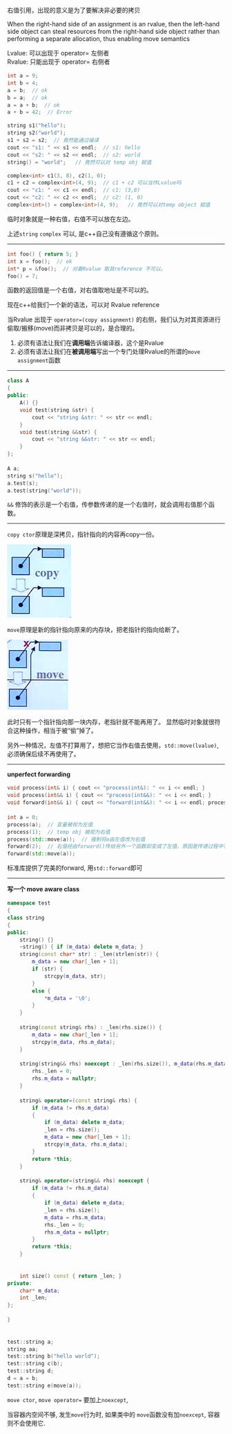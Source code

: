 

右值引用，出现的意义是为了要解决非必要的拷贝

When the right-hand side of an assignment is an rvalue, then the left-hand side object can steal resources from the right-hand side object rather than performing a separate allocation, thus enabling move semantics

Lvalue: 可以出现于 operator= 左侧者   
Rvalue: 只能出现于 operator= 右侧者

```cpp
int a = 9;
int b = 4;
a = b;  // ok
b = a;  // ok
a = a + b;  // ok
a + b = 42;  // Error 
```

```cpp
string s1("hello");
string s2("world");
s1 + s2 = s2;  // 竟然能通过编译
cout << "s1: " << s1 << endl;  // s1: hello
cout << "s2: " << s2 << endl;  // s2: world
string() = "world";   // 竟然可以对 temp obj 赋值
```

```cpp
complex<int> c1(3, 8), c2(1, 0);
c1 + c2 = complex<int>(4, 9);  // c1 + c2 可以当作Lvalue吗
cout << "c1: " << c1 << endl;  // c1: (3,8)
cout << "c2: " << c2 << endl;  // c2: (1, 0)
complex<int>() = complex<int>(4, 9);   // 竟然可以对temp object 赋值
```

临时对象就是一种右值，右值不可以放在左边。

上述`string` `complex` 可以, 是c++自己没有遵循这个原则。

------------------------------------------------------
```cpp
int foo() { return 5; }
int x = foo();  // ok
int* p = &foo();  // 对着Rvalue 取其reference 不可以。
foo() = 7;
```

函数的返回值是一个右值，对右值取地址是不可以的。

现在c++给我们一个新的语法，可以对 Rvalue reference

当Rvalue 出现于 `operator=(copy assignment)` 的右侧，我们认为对其资源进行偷取/搬移(move)而非拷贝是可以的，是合理的。

1. 必须有语法让我们在**调用端**告诉编译器，这个是Rvalue
2. 必须有语法让我们在**被调用端**写出一个专门处理Rvalue的所谓的`move assignment`函数

-----------------------------------------------------
```cpp
class A
{
public:
    A() {}
    void test(string &str) {
        cout << "string &str: " << str << endl;
    }
    void test(string &&str) {
        cout << "string &&str: " << str << endl;
    }
};

A a;
string s("hello");
a.test(s);
a.test(string("world"));
```

`&&` 修饰的表示是一个右值，传参数传递的是一个右值时，就会调用右值那个函数。

----------------------------------------------------------

`copy ctor`原理是深拷贝，指针指向的内容再copy一份。

<img src="../images/deep_copy.png">

`move`原理是新的指针指向原来的内存块，把老指针的指向给断了。

<img src="../images/move_copy.png">

此时只有一个指针指向那一块内存，老指针就不能再用了。 显然临时对象就很符合这种操作，相当于被“偷”掉了。


另外一种情况，左值不打算用了，想把它当作右值去使用，`std::move(lvalue)`, 必须确保后续不再使用了。


------------------------------------------------------

**unperfect forwarding**

```cpp
void process(int& i) { cout << "process(int&): " << i << endl; }
void process(int&& i) { cout << "process(int&&): " << i << endl; }
void forward(int&& i) { cout << "forward(int&&): " << i << endl; process(i); }

int a = 0;
process(a);  // 变量被视为左值
process(1);  // temp obj 被视为右值
process(std::move(a));  // 强制将a由左值改为右值
forward(2);  // 右值经由forward()传给另外一个函数却变成了左值，原因是传递过程中它变成了一个 name object
forward(std::move(a));
```

标准库提供了完美的forward, 用`std::forward`即可

----------------------------------------------------------------
**写一个 move aware class**

```cpp
namespace test
{
class string
{
public:
    string() {}
    ~string() { if (m_data) delete m_data; }
    string(const char* str) : _len(strlen(str)) {
        m_data = new char[_len + 1];
        if (str) {
            strcpy(m_data, str);
        }
        else {
            *m_data = '\0';
        }
    }

    string(const string& rhs) : _len(rhs.size()) {
        m_data = new char[_len + 1];
        strcpy(m_data, rhs.m_data);
    }

    string(string&& rhs) noexcept : _len(rhs.size()), m_data(rhs.m_data) {
        rhs._len = 0;
        rhs.m_data = nullptr;
    }

    string& operator=(const string& rhs) {
        if (m_data != rhs.m_data)
        {
            if (m_data) delete m_data;
            _len = rhs.size();
            m_data = new char[_len + 1];
            strcpy(m_data, rhs.m_data);
        }
        return *this;
    }

    string& operator=(string&& rhs) noexcept {
        if (m_data != rhs.m_data)
        {
            if (m_data) delete m_data;
            _len = rhs.size();
            m_data = rhs.m_data;
            rhs._len = 0;
            rhs.m_data = nullptr;
        }
        return *this;
    }


    int size() const { return _len; }
private:
    char* m_data;
    int _len;
};

}


test::string a;
string aa;
test::string b("hello world");
test::string c(b);
test::string d;
d = a = b;
test::string e(move(a));
```

`move ctor`, `move operator=` 要加上`noexcept`, 

当容器内空间不够, 发生`move`行为时, 如果类中的 `move`函数没有加`noexcept`, 容器则不会使用它.



